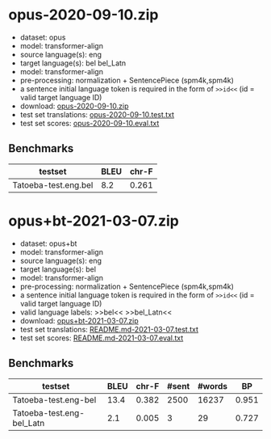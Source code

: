 # opus-2020-09-10.zip

* dataset: opus
* model: transformer-align
* source language(s): eng
* target language(s): bel bel_Latn
* model: transformer-align
* pre-processing: normalization + SentencePiece (spm4k,spm4k)
* a sentence initial language token is required in the form of `>>id<<` (id = valid target language ID)
* download: [opus-2020-09-10.zip](https://object.pouta.csc.fi/Tatoeba-MT-models/eng-bel/opus-2020-09-10.zip)
* test set translations: [opus-2020-09-10.test.txt](https://object.pouta.csc.fi/Tatoeba-MT-models/eng-bel/opus-2020-09-10.test.txt)
* test set scores: [opus-2020-09-10.eval.txt](https://object.pouta.csc.fi/Tatoeba-MT-models/eng-bel/opus-2020-09-10.eval.txt)

## Benchmarks

| testset               | BLEU  | chr-F |
|-----------------------|-------|-------|
| Tatoeba-test.eng.bel 	| 8.2 	| 0.261 |




# opus+bt-2021-03-07.zip

* dataset: opus+bt
* model: transformer-align
* source language(s): eng
* target language(s): bel
* model: transformer-align
* pre-processing: normalization + SentencePiece (spm4k,spm4k)
* a sentence initial language token is required in the form of `>>id<<` (id = valid target language ID)
* valid language labels: >>bel<< >>bel_Latn<<
* download: [opus+bt-2021-03-07.zip](https://object.pouta.csc.fi/Tatoeba-MT-models/eng-bel/opus+bt-2021-03-07.zip)
* test set translations: [README.md-2021-03-07.test.txt](https://object.pouta.csc.fi/Tatoeba-MT-models/eng-bel/README.md-2021-03-07.test.txt)
* test set scores: [README.md-2021-03-07.eval.txt](https://object.pouta.csc.fi/Tatoeba-MT-models/eng-bel/README.md-2021-03-07.eval.txt)

## Benchmarks

| testset | BLEU  | chr-F | #sent | #words | BP |
|---------|-------|-------|-------|--------|----|
| Tatoeba-test.eng-bel 	| 13.4 	| 0.382 	| 2500 	| 16237 	| 0.951 |
| Tatoeba-test.eng-bel_Latn 	| 2.1 	| 0.005 	| 3 	| 29 	| 0.727 |

